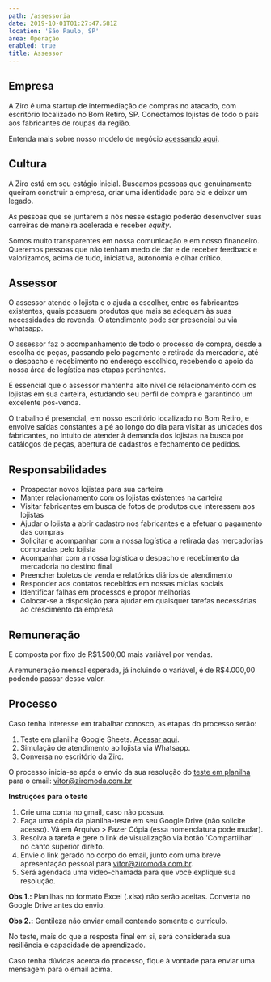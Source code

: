 ```yaml
---
path: /assessoria
date: 2019-10-01T01:27:47.581Z
location: 'São Paulo, SP'
area: Operação
enabled: true
title: Assessor
---
```

## Empresa

A Ziro é uma startup de intermediação de compras no atacado, com escritório localizado no Bom Retiro, SP. Conectamos lojistas de todo o país aos fabricantes de roupas da região.

Entenda mais sobre nosso modelo de negócio <a href='https://bit.ly/2Bs6SjE' target='_blank'>acessando aqui</a>.

## Cultura

A Ziro está em seu estágio inicial. Buscamos pessoas que genuinamente queiram construir a empresa, criar uma identidade para ela e deixar um legado.

As pessoas que se juntarem a nós nesse estágio poderão desenvolver suas carreiras de maneira acelerada e receber _equity_.

Somos muito transparentes em nossa comunicação e em nosso financeiro. Queremos pessoas que não tenham medo de dar e de receber feedback e valorizamos, acima de tudo, iniciativa, autonomia e olhar crítico.

## Assessor

O assessor atende o lojista e o ajuda a escolher, entre os fabricantes existentes, quais possuem produtos que mais se adequam às suas necessidades de revenda. O atendimento pode ser presencial ou via whatsapp.

O assessor faz o acompanhamento de todo o processo de compra, desde a escolha de peças, passando pelo pagamento e retirada da mercadoria, até o despacho e recebimento no endereço escolhido, recebendo o apoio da nossa área de logística nas etapas pertinentes.

É essencial que o assessor mantenha alto nível de relacionamento com os lojistas em sua carteira, estudando seu perfil de compra e garantindo um excelente pós-venda.

O trabalho é presencial, em nosso escritório localizado no Bom Retiro, e envolve saídas constantes a pé ao longo do dia para visitar as unidades dos fabricantes, no intuito de atender à demanda dos lojistas na busca por catálogos de peças, abertura de cadastros e fechamento de pedidos.

## Responsabilidades

* Prospectar novos lojistas para sua carteira
* Manter relacionamento com os lojistas existentes na carteira
* Visitar fabricantes em busca de fotos de produtos que interessem aos lojistas
* Ajudar o lojista a abrir cadastro nos fabricantes e a efetuar o pagamento das compras
* Solicitar e acompanhar com a nossa logística a retirada das mercadorias compradas pelo lojista
* Acompanhar com a nossa logística o despacho e recebimento da mercadoria no destino final
* Preencher boletos de venda e relatórios diários de atendimento
* Responder aos contatos recebidos em nossas mídias sociais
* Identificar falhas em processos e propor melhorias
* Colocar-se à disposição para ajudar em quaisquer tarefas necessárias ao crescimento da empresa

## Remuneração

É composta por fixo de R$1.500,00 mais variável por vendas.

A remuneração mensal esperada, já incluindo o variável, é de R$4.000,00 podendo passar desse valor.

## Processo

Caso tenha interesse em trabalhar conosco, as etapas do processo serão:

1. Teste em planilha Google Sheets. <a href='http://bit.ly/teste-assessoria' target='_blank'>Acessar aqui</a>.
2. Simulação de atendimento ao lojista via Whatsapp.
3. Conversa no escritório da Ziro.

O processo inicia-se após o envio da sua resolução do <a href='http://bit.ly/teste-assessoria' target='_blank'>teste em planilha</a> para o email: vitor@ziromoda.com.br

**Instruções para o teste**

1. Crie uma conta no gmail, caso não possua.
2. Faça uma cópia da planilha-teste em seu Google Drive (não solicite acesso). Vá em Arquivo > Fazer Cópia (essa nomenclatura pode mudar).
3. Resolva a tarefa e gere o link de visualização via botão 'Compartilhar' no canto superior direito.
4. Envie o link gerado no corpo do email, junto com uma breve apresentação pessoal para vitor@ziromoda.com.br.
5. Será agendada uma video-chamada para que você explique sua resolução.

**Obs 1.:** Planilhas no formato Excel (.xlsx) não serão aceitas. Converta no Google Drive antes do envio.

**Obs 2.:** Gentileza não enviar email contendo somente o currículo.

No teste, mais do que a resposta final em si, será considerada sua resiliência e capacidade de aprendizado.

Caso tenha dúvidas acerca do processo, fique à vontade para enviar uma mensagem para o email acima.
